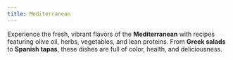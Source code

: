 ```yaml
---
title: Mediterranean
---
```


Experience the fresh, vibrant flavors of the **Mediterranean** with recipes featuring olive oil, herbs, vegetables, and lean proteins. From **Greek salads** to **Spanish tapas**, these dishes are full of color, health, and deliciousness.
